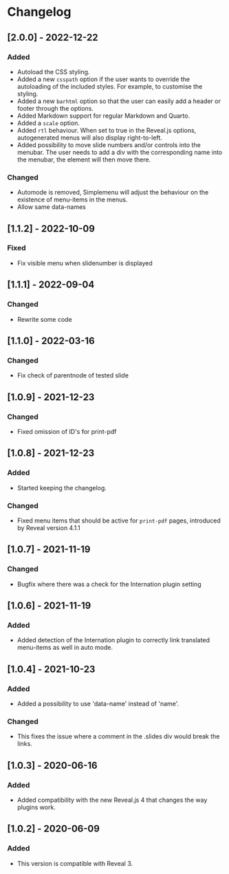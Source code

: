 # Changelog


## [2.0.0] - 2022-12-22
### Added
- Autoload the CSS styling.
- Added a new `csspath` option if the user wants to override the autoloading of the included styles. For example, to customise the styling.
- Added a new `barhtml` option so that the user can easily add a header or footer through the options.
- Added Markdown support for regular Markdown and Quarto.
- Added a `scale` option.
- Added `rtl` behaviour. When set to true in the Reveal.js options, autogenerated menus will also display right-to-left.
- Added possibility to move slide numbers and/or controls into the menubar. The user needs to add a div with the corresponding name into the menubar, the element will then move there.
### Changed
- Automode is removed, Simplemenu will adjust the behaviour on the existence of menu-items in the menus.
- Allow same data-names


## [1.1.2] - 2022-10-09
### Fixed
- Fix visible menu when slidenumber is displayed


## [1.1.1] - 2022-09-04
### Changed
- Rewrite some code

## [1.1.0] - 2022-03-16
### Changed
- Fix check of parentnode of tested slide


## [1.0.9] - 2021-12-23
### Changed
- Fixed omission of ID's for print-pdf


## [1.0.8] - 2021-12-23
### Added
- Started keeping the changelog.

### Changed
- Fixed menu items that should be active for `print-pdf` pages, introduced by Reveal version 4.1.1



## [1.0.7] - 2021-11-19
### Changed
- Bugfix where there was a check for the Internation plugin setting



## [1.0.6] - 2021-11-19
### Added
- Added detection of the Internation plugin to correctly link translated menu-items as well in auto mode.



## [1.0.4] - 2021-10-23
### Added
- Added a possibility to use 'data-name' instead of 'name'.

### Changed
- This fixes the issue where a comment in the .slides div would break the links.



## [1.0.3] - 2020-06-16
### Added
- Added compatibility with the new Reveal.js 4 that changes the way plugins work.



## [1.0.2] - 2020-06-09
### Added
- This version is compatible with Reveal 3.

